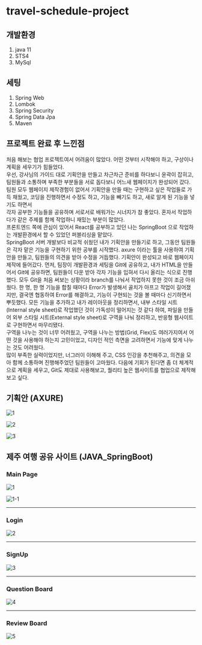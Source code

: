 # travel-schedule-project
## 개발환경
1. java 11
2. STS4
3. MySql
## 세팅
1. Spring Web
2. Lombok
3. Spring Security
4. Spring Data Jpa
5. Maven

## 프로젝트 완료 후 느낀점
처음 해보는 협업 프로젝트여서 어려움이 많았다. 어떤 것부터 시작해야 하고, 구상이나 계획을 세우기가 힘들었다.  
우선, 강사님의 가이드 대로 기획안을 만들고 차근차근 준비를 하다보니 윤곽이 잡히고, 팀원들과 소통하며 부족한 부분들을 서로 돕다보니 어느새 웹페이지가 완성되어 갔다.  
팀원 모두 웹페이지 제작경험이 없어서 기획안을 만들 때는 구현하고 싶은 작업들로 가득 채웠고, 코딩을 진행하면서 수정도 하고, 기능을 빼기도 하고, 새로 알게 된 기능을 넣기도 하면서  
각자 공부한 기능들을 공유하며 서로서로 배워가는 시너지가 참 좋았다. 혼자서 작업하다가 같은 주제를 함께 작업하니 재밌는 부분이 많았다.  
프론트엔드 쪽에 관심이 있어서 React를 공부하고 있던 나는 SpringBoot 으로 작업하는 개발환경에서 할 수 있었던 퍼블리싱을 맡았다.  
SpringBoot 서버 개발보다 비교적 쉬웠던 내가 기획안을 만들기로 하고, 그동안 팀원들은 각자 맡은 기능을 구현하기 위한 공부를 시작했다. axure 이라는 툴을 사용하여 기획안을 만들고, 팀원들의 의견을 받아 수정을 거듭했다. 기획안이 완성되고 바로 웹페이지 제작에 들어갔다. 먼저, 팀장이 개발환경과 세팅을 Git에 공유하고, 내가 HTML을 만들어서 Git에 공유하면, 팀원들이 다운 받아 각자 기능을 입혀서 다시 올리는 식으로 진행했다. 모두 Git을 처음 써보는 상황이라 branch를 나눠서 작업하지 못한 것이 조금 아쉬웠다. 한 명, 한 명 기능을 합칠 때마다 Error가 발생해서 골치가 아프고 작업이 길어졌지만, 결국엔 협동하여 Error를 해결하고, 기능이 구현되는 것을 볼 때마다 신기하면서 뿌듯했다. 모든 기능을 추가하고 내가 레이아웃을 정리하면서, 내부 스타일 시트(Internal style sheet)로 작업했던 것이 가독성이 떨어지는 것 같다 하여, 파일을 만들어 외부 스타일 시트(External style sheet)로 구역을 나눠 정리하고, 반응형 웹사이트로 구현하면서 마무리됐다.  
구역을 나누는 것이 너무 어려웠고, 구역을 나누는 방법(Grid, Flex)도 여러가지여서 어떤 것을 사용해야 하는지 고민이었고, 디자인 적인 측면을 고려하면서 기능에 맞게 나누는 것도 어려웠다.  
많이 부족한 실력이었지만, 너그러이 이해해 주고, CSS 인강을 추천해주고, 의견을 모아 함께 소통하며 진행해주었던 팀원들이 고마웠다. 다음에 기회가 된다면 좀 더 체계적으로 계획을 세우고, Git도 제대로 사용해보고, 퀄리티 높은 웹사이트를 협업으로 제작해 보고 싶다.

## 기획안 (AXURE)  
  
![1](https://user-images.githubusercontent.com/79749251/149657277-779282c5-992e-4f23-8841-0bec9a43b553.png)

![2](https://user-images.githubusercontent.com/79749251/149657421-79a68abc-5ea2-482e-b134-95f272e22d52.png)

![3](https://user-images.githubusercontent.com/79749251/149657425-528a9b96-8986-4fbf-a8a7-26d6a5280817.png)

## 제주 여행 공유 사이트 (JAVA_SpringBoot)

### Main Page

![1](https://user-images.githubusercontent.com/79749251/149669371-b236e487-8533-4113-8de4-ce8359f7c0f8.png)

![1-1](https://user-images.githubusercontent.com/79749251/149659057-beb07aed-944c-45c2-900e-454fd01a4f7a.png)

<hr />

### Login

![2](https://user-images.githubusercontent.com/79749251/149658930-c24b6378-b6e9-4bec-a075-5d374dbc6035.png)

<hr />

### SignUp

![3](https://user-images.githubusercontent.com/79749251/149659188-848c29b6-c9e3-4c31-8770-e58bd9ee47c4.png)

<hr />

### Question Board

![4](https://user-images.githubusercontent.com/79749251/149669506-40a10a2f-4ad7-4607-a7c6-19a1e2df3aab.png)

<hr />

### Review Board

![5](https://user-images.githubusercontent.com/79749251/149669856-1a8aa5e6-89d6-42c9-9e92-a359dabaa869.png)


